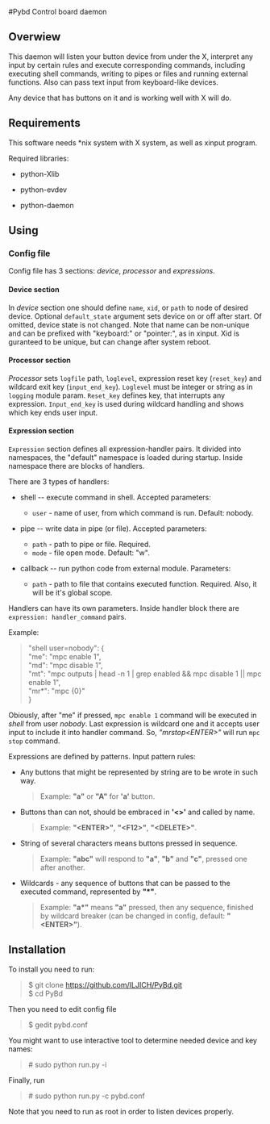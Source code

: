 #Pybd
Control board daemon

## Overwiew
This daemon will listen your button device from under the X, interpret any input by certain rules and execute corresponding commands, including executing shell commands, writing to pipes or files and running external functions. Also can pass text input from keyboard-like devices.

Any device that has buttons on it and is working well with X will do.

## Requirements
This software needs \*nix system with X system, as well as xinput program.

Required libraries:

* python-Xlib

* python-evdev

* python-daemon

## Using

### Config file

Config file has 3 sections: *device*, *processor* and *expressions*.

#### Device section
In *device* section one should define `name`, `xid`, or `path` to node of desired device. Optional `default_state` argument sets device on or off after start. Of omitted, device state is not changed.
Note that name can be non-unique and can be prefixed with "keyboard:" or "pointer:", as in xinput. Xid is guranteed to be unique, but can change after system reboot.

#### Processor section
*Processor* sets `logfile` path, `loglevel`, expression reset key (`reset_key`) and wildcard exit key (`input_end_key`). `Loglevel` must be integer or string as in `logging` module param.
`Reset_key` defines key, that interrupts any expression. `Input_end_key` is used during wildcard handling and shows which key ends user input.

#### Expression section
`Expression` section defines all expression-handler pairs. It divided into namespaces, the "default" namespace is loaded during startup. Inside namespace there are blocks of handlers.

There are 3 types of handlers:

* shell -- execute command in shell. Accepted parameters:<br>
    * `user` - name of user, from which command is run. Default: nobody.

* pipe -- write data in pipe (or file). Accepted parameters:<br>
    * `path` - path to pipe or file. Required.
    * `mode` - file open mode. Default: "w".

* callback -- run python code from external module. Parameters:<br>
    * `path` - path to file that contains executed function. Required. Also, it will be it's global scope.

Handlers can have its own parameters. Inside handler block there are `expression: handler_command` pairs.

Example:
>"shell user=nobody": {<br>
        "me": "mpc enable 1",<br>
        "md": "mpc disable 1",<br>
        "mt": "mpc outputs | head -n 1 | grep enabled && mpc disable 1 || mpc enable 1",<br>
        "mr*": "mpc {0}"<br>
    }

Obiously, after "me" if pressed, `mpc enable 1` command will be executed in *shell* from user *nobody*. Last expression is wildcard one and it accepts user input to include it into handler command.
So, *"mrstop\<ENTER\>"* will run `mpc stop` command.

Expressions are defined by patterns. Input pattern rules:

* Any buttons that might be represented by string are to be wrote in such way.

    >Example: **"a"** or **"A"** for **'a'** button.

* Buttons than can not, should be embraced in **'\<\>'** and called by name.

    >Example: **"\<ENTER\>"**, **"\<F12\>"**, **"\<DELETE\>"**.

* String of several characters means buttons pressed in sequence.

    >Example: **"abc"** will respond to **"a"**, **"b"** and **"c"**, pressed one after another.

* Wildcards - any sequence of buttons that can be passed to the executed command, represented by **"\*"**.

    >Example: **"a\*"** means **"a"** pressed, then any sequence, finished by wildcard breaker (can be changed in config, default: **"\<ENTER\>"**).

## Installation
To install you need to run:

>$ git clone https://github.com/ILJICH/PyBd.git<br>
$ cd PyBd

Then you need to edit config file
>$ gedit pybd.conf

You might want to use interactive tool to determine needed device and key names:
>\# sudo python run.py -i

Finally, run
>\# sudo python run.py -c pybd.conf

Note that you need to run as root in order to listen devices properly.